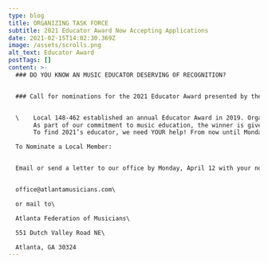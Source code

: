 ```yaml
---
type: blog
title: ORGANIZING TASK FORCE
subtitle: 2021 Educator Award Now Accepting Applications
date: 2021-02-15T14:02:30.369Z
image: /assets/scrolls.png
alt_text: Educator Award
postTags: []
content: >-
  ### DO YOU KNOW AN MUSIC EDUCATOR DESERVING OF RECOGNITION?


  ### Call for nominations for the 2021 Educator Award presented by the Organizing Task Force are being accepted now


  \    Local 148-462 established an annual Educator Award in 2019. Organized by the OTF, this award is an honor from you, our members, to a brother or sister in the Local who exemplifies music education excellence.\
       As part of our commitment to music education, the winner is given $500 earmarked for a cause or organization of their choosing that is dedicated to music education.\
       To find 2021’s educator, we need YOUR help! From now until Monday, April 12, we are accepting nominations of Active Local 148-462 members who are rising to the challenges of teaching in this current environment and are dedicated to their students above and beyond notes on a page.

  To Nominate a Local Member:


  Email or send a letter to our office by Monday, April 12 with your nominee’s name, related experience, and the reason you are nominating this person.


  office@atlantamusicians.com\

  or mail to\

  Atlanta Federation of Musicians\

  551 Dutch Valley Road NE\

  Atlanta, GA 30324
---
```


